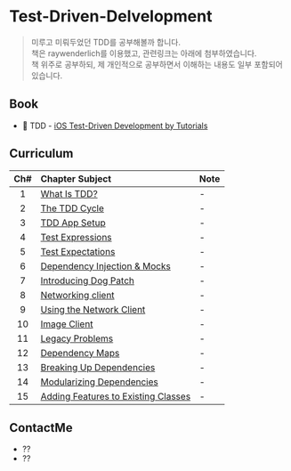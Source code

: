 # Test-Driven-Delvelopment


> 미루고 미뤄두었던 TDD를 공부해볼까 합니다.  
> 책은 raywenderlich를 이용했고, 관련링크는 아래에 첨부하였습니다.  
> 책 위주로 공부하되, 제 개인적으로 공부하면서 이해하는 내용도 일부 포함되어 있습니다. 

## Book
* 📕 TDD - [iOS Test-Driven Development by Tutorials](https://store.raywenderlich.com/products/ios-test-driven-development)

## Curriculum

 | Ch# | Chapter Subject | Note |
 |:---:| :--- | :--- |
 |1|[What Is TDD?](https://github.com/fimuxd/RxSwift/blob/master/Lectures/01_HelloRxSwift/Ch.1%20Hello%20RxSwift.md) | - |
 |2|[The TDD Cycle](https://github.com/fimuxd/RxSwift/blob/master/Lectures/01_HelloRxSwift/Ch.1%20Hello%20RxSwift.md) | - |
 |3|[TDD App Setup](https://github.com/fimuxd/RxSwift/blob/master/Lectures/01_HelloRxSwift/Ch.1%20Hello%20RxSwift.md) | - |
 |4|[Test Expressions](https://github.com/fimuxd/RxSwift/blob/master/Lectures/01_HelloRxSwift/Ch.1%20Hello%20RxSwift.md)  | - |
 |5|[Test Expectations](https://github.com/fimuxd/RxSwift/blob/master/Lectures/01_HelloRxSwift/Ch.1%20Hello%20RxSwift.md) | - |
 |6|[Dependency Injection & Mocks](https://github.com/fimuxd/RxSwift/blob/master/Lectures/01_HelloRxSwift/Ch.1%20Hello%20RxSwift.md) | - |
 |7|[Introducing Dog Patch](https://github.com/fimuxd/RxSwift/blob/master/Lectures/01_HelloRxSwift/Ch.1%20Hello%20RxSwift.md) | - |
 |8|[Networking client](https://github.com/fimuxd/RxSwift/blob/master/Lectures/01_HelloRxSwift/Ch.1%20Hello%20RxSwift.md) | - |
 |9|[Using the Network Client](https://github.com/fimuxd/RxSwift/blob/master/Lectures/01_HelloRxSwift/Ch.1%20Hello%20RxSwift.md) | - |
 |10|[Image Client](https://github.com/fimuxd/RxSwift/blob/master/Lectures/01_HelloRxSwift/Ch.1%20Hello%20RxSwift.md) | - |
 |11|[Legacy Problems](https://github.com/fimuxd/RxSwift/blob/master/Lectures/01_HelloRxSwift/Ch.1%20Hello%20RxSwift.md)  | - |
 |12|[Dependency Maps](https://github.com/fimuxd/RxSwift/blob/master/Lectures/01_HelloRxSwift/Ch.1%20Hello%20RxSwift.md)  | - |
 |13|[Breaking Up Dependencies](https://github.com/fimuxd/RxSwift/blob/master/Lectures/01_HelloRxSwift/Ch.1%20Hello%20RxSwift.md) | - |
 |14|[Modularizing Dependencies](https://github.com/fimuxd/RxSwift/blob/master/Lectures/01_HelloRxSwift/Ch.1%20Hello%20RxSwift.md) | - |
 |15|[Adding Features to Existing Classes](https://github.com/fimuxd/RxSwift/blob/master/Lectures/01_HelloRxSwift/Ch.1%20Hello%20RxSwift.md) | - |

## ContactMe
* ??
* ??

